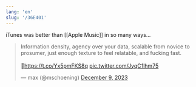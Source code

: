 ```yaml
---
lang: 'en'
slug: '/36E401'
---
```


iTunes was better than [[Apple Music]] in so many ways...

<blockquote class="twitter-tweet">

Information density, agency over your data, scalable from novice to prosumer, just enough texture to feel relatable, and fucking fast.<br/><br/>🐐<a href="https://t.co/Yx5pmFKS8q">https://t.co/Yx5pmFKS8q</a> <a href="https://t.co/JyqC1lhm75">pic.twitter.com/JyqC1lhm75</a>

&mdash; max (@mschoening) <a href="https://twitter.com/mschoening/status/1733511989627072707?ref_src=twsrc%5Etfw">December 9, 2023</a>

</blockquote>
